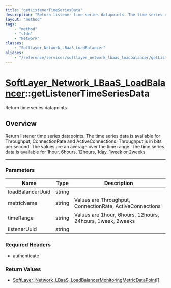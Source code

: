 ```yaml
---
title: "getListenerTimeSeriesData"
description: "Return listener time series datapoints. The time series data is available for Throughput, ConnectionRate and ActiveConne... "
layout: "method"
tags:
    - "method"
    - "sldn"
    - "Network"
classes:
    - "SoftLayer_Network_LBaaS_LoadBalancer"
aliases:
    - "/reference/services/softlayer_network_lbaas_loadbalancer/getListenerTimeSeriesData"
---
```

# [SoftLayer_Network_LBaaS_LoadBalancer](/reference/services/SoftLayer_Network_LBaaS_LoadBalancer)::getListenerTimeSeriesData

Return time series datapoints


## Overview 
Return listener time series datapoints. The time series data is available for Throughput, ConnectionRate and ActiveConnections. Throughput is in bits per second. The values are an average over the time range. The time series data is available for 1hour, 6hours, 12hours, 1day, 1week or 2weeks. 



-----

### Parameters 
|Name | Type | Description |
| --- | --- | --- |
|loadBalancerUuid| string| |
|metricName| string| Values are Throughput, ConnectionRate, ActiveConnections|
|timeRange| string| Values are 1hour, 6hours, 12hours, 24hours, 1week, 2weeks|
|listenerUuid| string| |


### Required Headers
* authenticate


### Return Values
* <a href='/reference/datatypes/SoftLayer_Network_LBaaS_LoadBalancerMonitoringMetricDataPoint'>SoftLayer_Network_LBaaS_LoadBalancerMonitoringMetricDataPoint[] </a>




